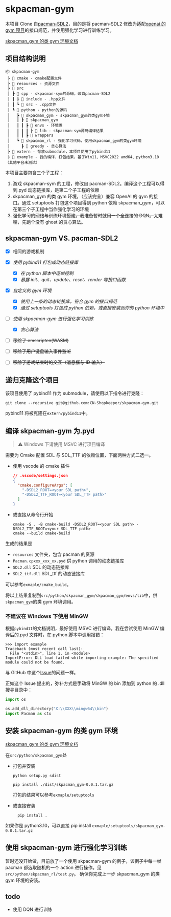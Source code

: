 # skpacman-gym

本项目 Clone 自[pacman-SDL2](https://github.com/CN-Shopkeeper/pacman-SDL2)，目的是将 pacman-SDL2
修改为适配[openai 的 gym 项目](https://gymnasium.farama.org/)的接口规范，并使用强化学习进行训练学习。

[skpacman_gym 的类 gym 环境文档](./src/python/skpacman_gym/skpacman_gym/README.md)

## 项目结构说明

```
📦 skpacman-gym
 ┣ 📂 cmake - cmake配置文件
 ┣ 📂 resources - 资源文件
 ┣ 📂 src
 ┃ ┣ 📂 cpp - skpacman-sym的源码，改自pacman-SDL2
 ┃ ┃ ┣ 📂 include - .hpp文件
 ┃ ┃ ┗ 📂 src - .cpp文件
 ┃ ┗ 📂 python - python的源码
 ┃   ┣ 📂 skpacman_gym - skpacman_gym的类gym环境
 ┃   ┃ ┣ 📂 skpacman_gym
 ┃   ┃ ┃ ┣ 📂 envs - 环境类
 ┃   ┃ ┃ ┃ ┣ 📂 lib - skpacman-sym源码编译结果
 ┃   ┃ ┃ ┣ 📂 wrappers
 ┃   ┗ 📂 skpacman_rl - 强化学习代码，使用skpacman_gym的类gym环境
 ┃     ┣ 📂 greedy - 贪心算法
 ┣ 📂 extern - 存放submodule，本项目使用了pybind11
 ┣ 📂 example - 我的编译、打包结果，基于Win11、MSVC2022 amd64、python3.10（其他平台未测试）
```

本项目主要包含三个子工程：

1. 游戏 skpacman-sym 的工程，修改自 pacman-SDL2。编译这个工程可以得到.pyd 动态链接库，是第二个子工程的依赖
2. skpacman_gym 的类 gym 环境，（应该完全）兼容 OpenAI 的 gym 的接口。通过 setuptools 打包这个项目得到 python 依赖 skpacman_gym，可以在第三个子工程中当作强化学习的环境
3. ~~强化学习的网络与训练环境搭建。我准备暂时就用一个全连接的 DQN。~~太难哩，先跑个没有 ghost 的贪心算法。

## skpacman-gym VS. pacman-SDL2

- [x] 相同的游戏机制

- [x] _使用 pybind11 打包成动态链接库_

  - [x] _在 python 脚本中逐帧控制_
  - [x] _暴露 init、quit、update、reset、render 等接口函数_

- [x] _自定义的 gym 环境_

  - [x] _使用上一条的动态链接库，符合 gym 的接口规范_
  - [x] _通过 setuptools 打包成 python 依赖，或直接安装到你的 python 环境中_

- [ ] _使用 skpacman-gym 进行强化学习训练_

  - [x] _贪心算法_

- [ ] ~~移除了 emscripten(WASM)~~
- [ ] ~~移除了用户键盘输入事件监听~~
- [ ] ~~移除了游戏结束时的交互（消息框与 ID 输入）~~

## 递归克隆这个项目

该项目使用了 pybind11 作为 submodule，请使用以下指令进行克隆：

```shell
git clone --recursive git@github.com:CN-Shopkeeper/skpacman-gym.git
```

pybind11 将被克隆在`extern/pybind11`中。

## 编译 skpacman-gym 为.pyd

> :warning: Windows 下请使用 MSVC 进行项目编译

需要为 Cmake 配置 SDL 与 SDL_TTF 的依赖位置，下面两种方式二选一。

- 使用 vscode 的 cmake 插件

  ```json
  // .vscode/settings.json
  {
    "cmake.configureArgs": [
      "-DSDL2_ROOT=<your SDL path>",
      "-DSDL2_TTF_ROOT=<your SDL_TTF path>"
    ]
  }
  ```

- 或直接从命令行开始

  ```shell
  cmake -S . -B cmake-build -DSDL2_ROOT=<your SDL path> -DSDL2_TTF_ROOT=<your SDL_TTF path>
  cmake --build cmake-build
  ```

生成的结果是

- `resources` 文件夹，包含 pacman 的资源
- `Pacman.cpxxx_xxx_xx.pyd` 供 python 调用的动态链接库
- `SDL2.dll` SDL 的动态链接库
- `SDL2_ttf.dll` SDL_ttf 的动态链接库

可以参考`exmaple/cmake_build`。

将以上结果复制到`src/python/skpacman_gym/skpacman_gym/envs/lib`中，供`skpacman_gym`的类 gym 环境调用。

### 不建议在 Windows 下使用 MinGW

根据`pybind11`的文档说明，最好使用 MSVC 进行编译，我在尝试使用 MinGW 编译后的.pyd 文件时，在 python 脚本中调用报错：

```shell
>>> import example
Traceback (most recent call last):
  File "<stdin>", line 1, in <module>
ImportError: DLL load failed while importing example: The specified module could not be found.
```

与 GitHub 中这个[Issue](https://github.com/pybind/pybind11/issues/2010)的问题一样。

正如这个 Issue 提出的，弥补方式是手动将 MinGW 的 bin 添加到 python 的 .dll 搜寻目录中：

```python
import os

os.add_dll_directory("X:\\XXX\\mingw64\\bin")
import Pacman as ctx
```

## 安装 skpacman-gym 的类 gym 环境

[skpacman_gym 的类 gym 环境文档](./src/python/skpacman_gym/skpacman_gym/README.md)

在`src/python/skpacman_gym`处

- 打包并安装

  ```commandline
  python setup.py sdist

  pip install ./dist/skpacman_gym-0.0.1.tar.gz
  ```

  打包的结果可以参考`exmaple/setuptools`

- 或直接安装

  ```commandline
    pip install .
  ```

如果你是 python3.10，可以直接 pip install `exmaple/setuptools/skpacman_gym-0.0.1.tar.gz`

## 使用 skpacman-gym 进行强化学习训练

暂时还没开始做，目前放了一个使用 skpacman-gym 的例子，该例子中每一帧 pacman 都选取随机的一个 action 进行操作。见`src/python/skpacman_rl/test.py`。
确保你完成上一步 skpacman_gym 的类 gym 环境的安装。

## todo

- 使用 DQN 进行训练
